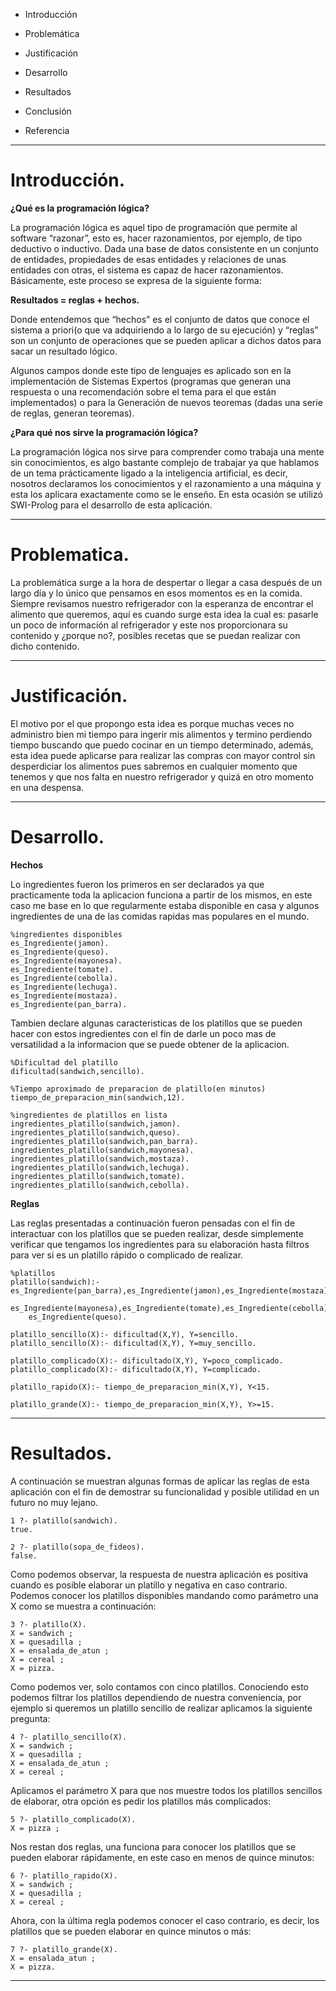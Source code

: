 

- Introducción

- Problemática

- Justificación

- Desarrollo

- Resultados

- Conclusión

- Referencia


----------

# Introducción. #

**¿Qué es la programación lógica?**

La programación lógica es aquel tipo de programación que permite al software “razonar”, esto es, hacer razonamientos, por ejemplo, de tipo deductivo o inductivo. Dada una base de datos consistente en un conjunto de entidades, propiedades de esas entidades y relaciones de unas entidades con otras, el sistema es capaz de hacer razonamientos. Básicamente, este proceso se expresa de la siguiente forma:


**Resultados = reglas + hechos.**

Donde entendemos que “hechos” es el conjunto de datos que conoce el sistema a priori(o que va adquiriendo a lo largo de su ejecución) y “reglas” son un conjunto de operaciones que se pueden aplicar a dichos datos para sacar un resultado lógico.

Algunos campos donde este tipo de lenguajes es aplicado son en la implementación de Sistemas Expertos (programas que generan una respuesta o una recomendación sobre el tema para el que están implementados) o para la Generación de nuevos teoremas (dadas una serie de reglas, generan teoremas).

**¿Para qué nos sirve la programación lógica?**

La programación lógica nos sirve para comprender como trabaja una mente sin conocimientos, es algo bastante complejo de trabajar ya que hablamos de un tema prácticamente ligado a la inteligencia artificial, es decir, nosotros declaramos los conocimientos y el razonamiento a una máquina y esta los aplicara exactamente como se le enseño. En esta ocasión se utilizó SWI-Prolog para el desarrollo de esta aplicación.


----------

# Problematica. #

La problemática surge a la hora de despertar o llegar a casa después de un largo día y lo único que pensamos en esos momentos es en la comida. Siempre revisamos nuestro refrigerador con la esperanza de encontrar el alimento que queremos, aquí es cuando surge esta idea la cual es: pasarle un poco de información al refrigerador y este nos proporcionara su contenido y ¿porque no?, posibles recetas que se puedan realizar con dicho contenido.




----------

# Justificación. #

El motivo por el que propongo esta idea es porque muchas veces no administro bien mi tiempo para ingerir mis alimentos y termino perdiendo tiempo buscando que puedo cocinar en un tiempo determinado, además, esta idea puede aplicarse para realizar las compras con mayor control sin desperdiciar los alimentos pues sabremos en cualquier momento que tenemos y que nos falta en nuestro refrigerador y quizá en otro momento en una despensa.


----------

# Desarrollo. #

**Hechos**

Lo ingredientes fueron los primeros en ser declarados ya que practicamente toda la aplicacion funciona a partir de los mismos, en este caso me base en lo que regularmente estaba disponible en casa y algunos ingredientes de una de las comidas rapidas mas populares en el mundo.

    %ingredientes disponibles
    es_Ingrediente(jamon).
    es_Ingrediente(queso).
    es_Ingrediente(mayonesa).
    es_Ingrediente(tomate).
    es_Ingrediente(cebolla).
    es_Ingrediente(lechuga).
    es_Ingrediente(mostaza).
    es_Ingrediente(pan_barra).
 

Tambien declare algunas caracteristicas de los platillos que se pueden hacer con estos ingredientes con el fin de darle un poco mas de versatilidad a la informacion que se puede obtener de la aplicacion.

    %Dificultad del platillo
    dificultad(sandwich,sencillo).
    
    %Tiempo aproximado de preparacion de platillo(en minutos)
    tiempo_de_preparacion_min(sandwich,12).

    %ingredientes de platillos en lista
    ingredientes_platillo(sandwich,jamon).
    ingredientes_platillo(sandwich,queso).
    ingredientes_platillo(sandwich,pan_barra).
    ingredientes_platillo(sandwich,mayonesa).
    ingredientes_platillo(sandwich,mostaza).
    ingredientes_platillo(sandwich,lechuga).
    ingredientes_platillo(sandwich,tomate).
    ingredientes_platillo(sandwich,cebolla).

**Reglas**

Las reglas presentadas a continuación fueron pensadas con el fin de interactuar con los platillos que se pueden realizar, desde simplemente verificar que tengamos los ingredientes para su elaboración hasta filtros para ver si es un platillo rápido o complicado de realizar.

    %platillos
    platillo(sandwich):- es_Ingrediente(pan_barra),es_Ingrediente(jamon),es_Ingrediente(mostaza),
    	es_Ingrediente(mayonesa),es_Ingrediente(tomate),es_Ingrediente(cebolla),es_Ingrediente(lechuga),
    	es_Ingrediente(queso).

    platillo_sencillo(X):- dificultad(X,Y), Y=sencillo.
    platillo_sencillo(X):- dificultad(X,Y), Y=muy_sencillo.
    
    platillo_complicado(X):- dificultado(X,Y), Y=poco_complicado.
    platillo_complicado(X):- dificultado(X,Y), Y=complicado.
    
    platillo_rapido(X):- tiempo_de_preparacion_min(X,Y), Y<15.
    
    platillo_grande(X):- tiempo_de_preparacion_min(X,Y), Y>=15.
    

----------

# Resultados. #

A continuación se muestran algunas formas de aplicar las reglas de esta aplicación con el fin de demostrar su funcionalidad y posible utilidad en un futuro no muy lejano.

    1 ?- platillo(sandwich).
    true.
    
    2 ?- platillo(sopa_de_fideos).
    false.

Como podemos observar, la respuesta de nuestra aplicación es positiva cuando es posible elaborar un platillo y negativa en caso contrario. Podemos conocer los platillos disponibles mandando como parámetro una X como se muestra a continuación:

    3 ?- platillo(X).
    X = sandwich ;
    X = quesadilla ;
    X = ensalada_de_atun ;
    X = cereal ;
    X = pizza.

Como podemos ver, solo contamos con cinco platillos. Conociendo esto podemos filtrar los platillos dependiendo de nuestra conveniencia, por ejemplo si queremos un platillo sencillo de realizar aplicamos la siguiente pregunta:
    
    4 ?- platillo_sencillo(X).
    X = sandwich ;
    X = quesadilla ;
    X = ensalada_de_atun ;
    X = cereal ;

Aplicamos el parámetro X para que nos muestre todos los platillos sencillos de elaborar, otra opción es pedir los platillos más complicados:

    5 ?- platillo_complicado(X).
    X = pizza ;

Nos restan dos reglas, una funciona para conocer los platillos que se pueden elaborar rápidamente, en este caso en menos de quince minutos:

    6 ?- platillo_rapido(X).
    X = sandwich ;
    X = quesadilla ;
    X = cereal ;

Ahora, con la última regla podemos conocer el caso contrario, es decir, los platillos que se pueden elaborar en quince minutos o más:

    7 ?- platillo_grande(X).
    X = ensalada_atun ;
    X = pizza.


----------

